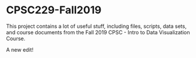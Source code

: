 # CPSC229-Fall2019

This project contains a lot of useful stuff, including files, scripts, data sets, and course documents from the Fall 2019 CPSC - Intro to Data Visualization Course. 

A new edit! 
